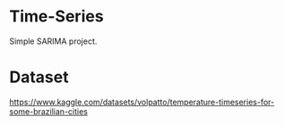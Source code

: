 # Time-Series
Simple SARIMA project.
# Dataset
https://www.kaggle.com/datasets/volpatto/temperature-timeseries-for-some-brazilian-cities
